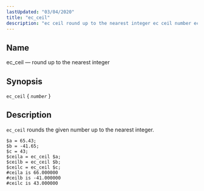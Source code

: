 ```yaml
---
lastUpdated: "03/04/2020"
title: "ec_ceil"
description: "ec ceil round up to the nearest integer ec ceil number ec ceil rounds the given number up to the nearest integer Example 16 29 ec ceil example..."
---
```


<a name="sieve.ref.ec_ceil"></a> 
## Name

ec_ceil — round up to the nearest integer

## Synopsis

`ec_ceil` { *`number`* }

<a name="idp29230768"></a> 
## Description

`ec_ceil` rounds the given number up to the nearest integer.

<a name="example.ec_ceiling"></a> 


```
$a = 65.43;
$b = -41.65;
$c = 43;
$ceila = ec_ceil $a;
$ceilb = ec_ceil $b;
$ceilc = ec_ceil $c;
#ceila is 66.000000
#ceilb is -41.000000
#ceilc is 43.000000
```